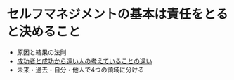# セルフマネジメントの基本は責任をとると決めること

- 原因と結果の法則
- [成功者と成功から遠い人の考えていることの違い](成功者と成功から遠い人の考えていることの違い.md)
- 未来・過去・自分・他人で4つの領域に分ける
